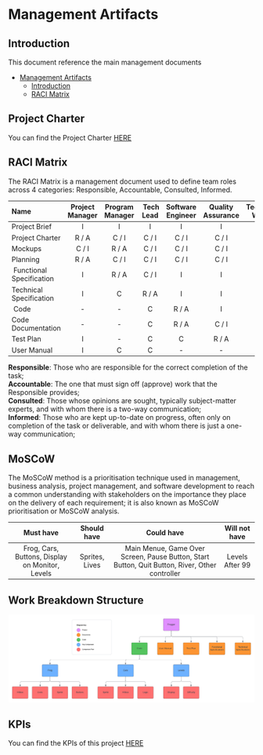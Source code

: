 # Management Artifacts

## Introduction

This document reference the main management documents

- [Management Artifacts](#management-artifacts)
  - [Introduction](#introduction)
  - [RACI Matrix](#raci-matrix)

## Project Charter

You can find the Project Charter [HERE](https://github.com/algosup/2024-2025-project-1-fpga-team-4/blob/Management/Documents/Management/ProjectCharter.md)

## RACI Matrix

The RACI Matrix is a management document used to define team roles across 4 categories: Responsible, Accountable, Consulted, Informed.

| Name                      | Project Manager | Program Manager | Tech Lead | Software Engineer | Quality Assurance | Technical Writer  | Client  | StakeHolder |
| :------------------------ | :-------------: | :-------------: | :-------: | :---------------: | :---------------: | :--------------:  | :----:  | :---------: |
| Project Brief             | I               | I               | I         | I                 | I                 | I                 | R / A   | C           |
| Project Charter           | R / A           | C / I           | C / I     | C / I             | C / I             | C / I             | C       | I           |
| Mockups                   | C / I           | R / A           | C / I     | C / I             | C / I             | C / I             | C / I   | I           |
| Planning                  | R / A           | C / I           | C / I     | C / I             | C / I             | C / I             | -       | I           |
| Functional Specification  | I               | R / A           | C / I     | I                 | I                 | I                 | C       | I           |
| Technical Specification   | I               | C               | R / A     | I                 | I                 | -                 | C       | I           |
| Code                      | -               | -               | C         | R / A             | I                 | -                 | -       | -           |
| Code Documentation        | -               | -               | C         | R / A             | C / I             | -                 | -       | -           |
| Test Plan                 | I               | -               | C         | C                 | R / A             | -                 | -       | -           |
| User Manual               | I               | C               | C         | -                 | -                 | R / A             | I       | -           |

**Responsible**: Those who are responsible for the correct completion of the task; <br>
**Accountable**: The one that must sign off (approve) work that the Responsible provides; <br>
**Consulted**: Those whose opinions are sought, typically subject-matter experts, and with whom there is a two-way communication; <br>
**Informed**: Those who are kept up-to-date on progress, often only on completion of the task or deliverable, and with whom there is just a one-way communication; <br>

## MoSCoW

The MoSCoW method is a prioritisation technique used in management, business analysis, project management, and software development to reach a common understanding with stakeholders on the importance they place on the delivery of each requirement; it is also known as MoSCoW prioritisation or MoSCoW analysis.

| Must have | Should have | Could have | Will not have |
| :---: | :---: | :---: | :---: |
| Frog, Cars, Buttons, Display on Monitor, Levels | Sprites, Lives | Main Menue, Game Over Screen, Pause Button, Start Button, Quit Button, River, Other controller | Levels After 99 |

## Work Breakdown Structure

![Work Breakdown Structure](/Documents/Images/Work%20Breakdown%20Document.png)

## KPIs

You can find the KPIs of this project [HERE](https://docs.google.com/spreadsheets/d/13jU5yLu1WAvObVslUR08S9Zf0pqd8HzQEdJiWDzK4Rw/edit?usp=sharing)
